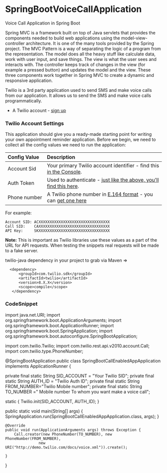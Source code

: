 # SpringBootVoiceCallApplication
Voice Call Application in Spring Boot

Spring MVC is a framework built on top of Java servlets that provides the components needed to build web applications using the model-view-controller architecture. 
It is one of the many tools provided by the Spring project.
The MVC Pattern is a way of separating the logic of a program from the representation.
The model does all the heavy stuff like calculate data, work with user input, and save things. 
The view is what the user sees and interacts with. The controller keeps track of changes in the view (for example a pressed button) and updates the model and the view.
These three components work together in Spring MVC to create a dynamic and responsive application.


Twilio is a 3rd party application used to send SMS and make voice calls from our application. It allows us to send the SMS and make voice calls programmatically.

- A Twilio account - [sign up](https://www.twilio.com/try-twilio)
### Twilio Account Settings

This application should give you a ready-made starting point for writing your
own appointment reminder application. Before we begin, we need to collect
all the config values we need to run the application:

| Config&nbsp;Value | Description                                                                                                                                                  |
| :---------------- | :----------------------------------------------------------------------------------------------------------------------------------------------------------- |
| Account&nbsp;Sid  | Your primary Twilio account identifier - find this [in the Console](https://www.twilio.com/console).                                                         |
| Auth&nbsp;Token   | Used to authenticate - [just like the above, you'll find this here](https://www.twilio.com/console).                                                         |
| Phone&nbsp;number | A Twilio phone number in [E.164 format](https://en.wikipedia.org/wiki/E.164) - you can [get one here](https://www.twilio.com/console/phone-numbers/incoming) |


For example:

   ```
   Account SID: ACXXXXXXXXXXXXXXXXXXXXXXXXXXXXXXXX
   Call SID:    CAXXXXXXXXXXXXXXXXXXXXXXXXXXXXXXXX
   API Key:     SKXXXXXXXXXXXXXXXXXXXXXXXXXXXXXXXX
   ```

   **Note:** This is important as Twilio libraries use these values as a part
   of the URL for API requests. When testing the snippets real requests will
   be made to a fake server.
   
   twilio-java dependency in your project to grab via Maven =>
   
      <dependency>
          <groupId>com.twilio.sdk</groupId>
          <artifactId>twilio</artifactId>
          <version>8.X.X</version>
          <scope>compile</scope>
       </dependency>
 
### CodeSnippet

import java.net.URI;
import org.springframework.boot.ApplicationArguments;
import org.springframework.boot.ApplicationRunner;
import org.springframework.boot.SpringApplication;
import org.springframework.boot.autoconfigure.SpringBootApplication;

import com.twilio.Twilio;
import com.twilio.rest.api.v2010.account.Call;
import com.twilio.type.PhoneNumber;

@SpringBootApplication
public class SpringBootCallEnabledAppApplication implements ApplicationRunner {

private final static String SID_ACCOUNT = "Your Twilio SID";
private final static String AUTH_ID = "Twilio Auth ID";
private final static String FROM_NUMBER="Twilio Mobile number";
private final static String TO_NUMBER =" Mobile number To whom you want make a voice call";
	
static {
	Twilio.init(SID_ACCOUNT, AUTH_ID);
	}
			
public static void main(String[] args) {
		SpringApplication.run(SpringBootCallEnabledAppApplication.class, args);
	}

	@Override
	public void run(ApplicationArguments args) throws Exception {
		Call.creator(new PhoneNumber(TO_NUMBER), new PhoneNumber(FROM_NUMBER),
				   new URI("http://demo.twilio.com/docs/voice.xml")).create();
		
	}
}
